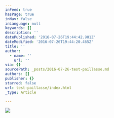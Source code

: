 ```yaml
---
inFeed: true
hasPage: true
inNav: false
inLanguage: null
keywords: []
description: ''
datePublished: '2016-07-26T19:44:42.901Z'
dateModified: '2016-07-26T19:44:20.465Z'
title: ''
author:
  - name: ''
    url: ''
via: {}
sourcePath: _posts/2016-07-26-test-paillasse.md
authors: []
publisher: {}
starred: false
url: test-paillasse/index.html
_type: Article

---
```

![](https://imgflo.herokuapp.com/graph/vahj1ThiexotieMo/80f5f9ea51d23dab72d1870c4c8483f2/croprotate.jpg?cropheight=4101&cropwidth=4088&degrees=0&input=https%3A%2F%2Fthe-grid-user-content.s3-us-west-2.amazonaws.com%2Fd46a5fb0-f123-4b03-8f4c-7ae7d18d39f1.jpg&x=66&y=62)